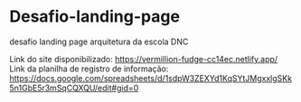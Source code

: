 # Desafio-landing-page
desafio landing page arquitetura da escola DNC

Link do site disponibilizado: https://vermillion-fudge-cc14ec.netlify.app/
Link da planilha de registro de informação: https://docs.google.com/spreadsheets/d/1sdpW3ZEXYd1KqSYtJMgxxlgSKk5n1GbE5r3mSqCQXQU/edit#gid=0

